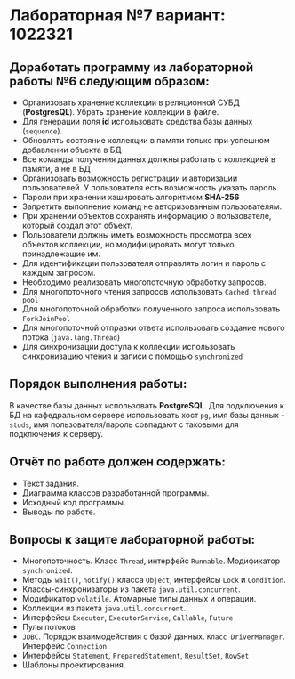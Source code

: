 # Лабораторная №7 вариант: 1022321

## Доработать программу из лабораторной работы №6 следующим образом:

- Организовать хранение коллекции в реляционной СУБД (**PostgresQL**). Убрать хранение коллекции в 
файле.
- Для генерации поля **id** использовать средства базы данных (`sequence`).
- Обновлять состояние коллекции в памяти только при успешном добавлении объекта в БД
- Все команды получения данных должны работать с коллекцией в памяти, а не в БД
- Организовать возможность регистрации и авторизации пользователей. У пользователя есть возможность указать пароль.
- Пароли при хранении хэшировать алгоритмом **SHA-256**
- Запретить выполнение команд не авторизованным пользователям.
- При хранении объектов сохранять информацию о пользователе, который создал этот объект.
- Пользователи должны иметь возможность просмотра всех объектов коллекции, но модифицировать могут только принадлежащие им.
- Для идентификации пользователя отправлять логин и пароль с каждым запросом.
- Необходимо реализовать многопоточную обработку запросов.
- Для многопоточного чтения запросов использовать `Cached thread pool`
- Для многопоточной обработки полученного запроса использовать `ForkJoinPool`
- Для многопоточной отправки ответа использовать создание нового потока (`java.lang.Thread`)
- Для синхронизации доступа к коллекции использовать синхронизацию чтения и записи с помощью `synchronized`

## Порядок выполнения работы:

В качестве базы данных использовать **PostgreSQL**.
Для подключения к БД на кафедральном сервере использовать хост `pg`, имя базы данных - `studs`, имя пользователя/пароль совпадают с таковыми для подключения к серверу.

## Отчёт по работе должен содержать:
- Текст задания.
- Диаграмма классов разработанной программы.
- Исходный код программы.
- Выводы по работе.

## Вопросы к защите лабораторной работы:

- Многопоточность. Класс `Thread`, интерфейс `Runnable`. Модификатор `synchronized`.
- Методы `wait()`, `notify()` класса `Object`, интерфейсы `Lock` и `Condition`.
- Классы-синхронизаторы из пакета `java.util.concurrent`.
- Модификатор `volatile`. Атомарные типы данных и операции.
- Коллекции из пакета `java.util.concurrent`.
- Интерфейсы `Executor`, `ExecutorService`, `Callable`, `Future`
- Пулы потоков
- `JDBC`. Порядок взаимодействия с базой данных. `Класс DriverManager`. Интерфейс `Connection`
- Интерфейсы `Statement`, `PreparedStatement`, `ResultSet`, `RowSet`
- Шаблоны проектирования.
